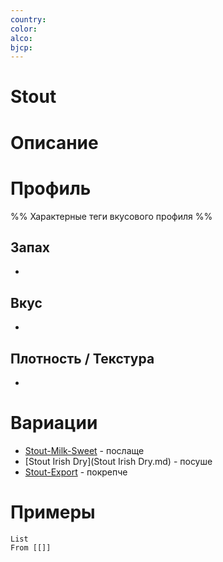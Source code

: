 ```yaml
---
country: 
color: 
alco: 
bjcp:
---
```

# Stout

# Описание 



# Профиль

%% Характерные теги вкусового профиля  %%

## Запах

- 

## Вкус

-  

## Плотность / Текстура 

- 


# Вариации

- [Stout-Milk-Sweet](Stout-Milk-Sweet.md) - послаще
- [Stout Irish Dry](Stout Irish Dry.md) - посуше
- [Stout-Export](Stout-Export.md) - покрепче

# Примеры

```dataview
List 
From [[]]
```

